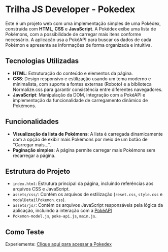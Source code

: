 # Trilha JS Developer - Pokedex

Este é um projeto web com uma implementação simples de uma Pokédex, construída com **HTML**, **CSS** e **JavaScript**. A Pokédex exibe uma lista de Pokémons, com a possibilidade de carregar mais itens conforme necessário. A aplicação usa a PokéAPI para buscar os dados de cada Pokémon e apresenta as informações de forma organizada e intuitiva.

## Tecnologias Utilizadas

-   **HTML**: Estruturação do conteúdo e elementos da página.
-   **CSS**: Design responsivo e estilização usando um tema moderno e minimalista, com suporte a fontes externas (Roboto) e a biblioteca Normalize.css para garantir consistência entre diferentes navegadores.
-   **JavaScript**: Manipulação da DOM, integração com a PokéAPI e implementação da funcionalidade de carregamento dinâmico de Pokémons.


## Funcionalidades

-   **Visualização da lista de Pokémons**: A lista é carregada dinamicamente com a opção de exibir mais Pokémons por meio de um botão de "Carregar mais...".
-   **Paginação simples**: A página permite carregar mais Pokémons sem recarregar a página.

## Estrutura do Projeto

-   `index.html`: Estrutura principal da página, incluindo referências aos arquivos CSS e JavaScript.
-   `assets/css/`: Contém os arquivos de estilização (`reset.css`, `style.css` e `modalDetailPokemon.css`).
-   `assets/js/`: Contém os arquivos JavaScript responsáveis pela lógica da aplicação, incluindo a interação com a [PokéAPI](https://pokeapi.co/) 
-   `Pokemon-model.js`, `poke-api.js`, `main.js`.

## Como Teste
Experiemente: <a href="https://rsouza13.github.io/Pokedex/" target="_blank">Clique aqui para acessar a Pokedex</a>